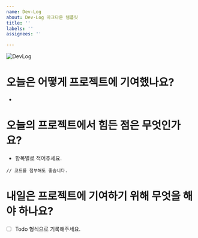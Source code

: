 ```yaml
---
name: Dev-Log
about: Dev-Log 마크다운 템플릿
title: ''
labels: ''
assignees: ''

---
```


<img src="https://i.ibb.co/Hn0QnFv/DevLog.png" alt="DevLog" border="0">

# 오늘은 어떻게 프로젝트에 기여했나요?
- 
# 오늘의 프로젝트에서 힘든 점은 무엇인가요?
- 항목별로 적어주세요.
```
// 코드를 첨부해도 좋습니다.
```
# 내일은 프로젝트에 기여하기 위해 무엇을 해야 하나요?
 - [ ] Todo 형식으로 기록해주세요.

